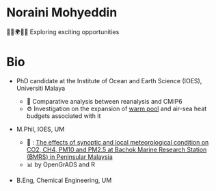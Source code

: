 # Noraini Mohyeddin
🔭🚀🌍🧭✨ Exploring exciting opportunities

# Bio
- PhD candidate at the Institute of Ocean and Earth Science (IOES), Universiti Malaya
    - 🌱 Comparative analysis between reanalysis and CMIP6  
    - ⚙️ Investigation on the expansion of [warm pool](aoi.gif) and air-sea heat budgets associated with it    
   
- M.Phil, IOES, UM
    - 📄 : [The effects of synoptic and local meteorological condition on CO2, CH4, PM10 and PM2.5 at Bachok Marine Research Station (BMRS) in Peninsular Malaysia](https://link.springer.com/article/10.1007/s00703-020-00724-7)
    - 📊 by OpenGrADS and R
- B.Eng, Chemical Engineering, UM



<!---
noraini0210/noraini0210 is a ✨ special ✨ repository because its `README.md` (this file) appears on your GitHub profile.
You can click the Preview link to take a look at your changes.
--->
